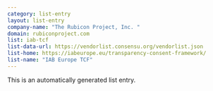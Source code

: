 ```yaml
---
category: list-entry
layout: list-entry
company-name: "The Rubicon Project, Inc. "
domain: rubiconproject.com
list: iab-tcf
list-data-url: https://vendorlist.consensu.org/vendorlist.json
list-home: https://iabeurope.eu/transparency-consent-framework/
list-name: "IAB Europe TCF"
---
```


This is an automatically generated list entry.

